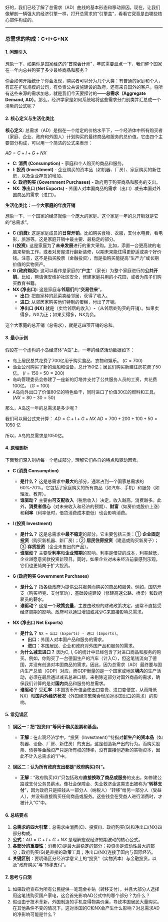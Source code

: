 好的，我们已经了解了总需求（AD）曲线的基本形态和移动原因。现在，让我们像解剖一辆强大的经济引擎一样，打开总需求的“引擎盖”，看看它究竟是由哪些核心部件构成的。

***

### 总需求的构成：C+I+G+NX

#### 1. 问题引入

想象一下，如果你是国家经济的“首席会计师”，年底需要盘点一下，我们整个国家在一年内总共购买了多少最终商品和服务？

你会如何开始统计？你会发现，购买者可以分为几个大类：有普通的家庭和个人，有正在扩张规模的公司，有负责公共设施建设的政府，还有来自国外的客户。将所有这些来源的需求加总，就是我们今天要探讨的——**总需求（Aggregate Demand, AD）**。那么，经济学家是如何系统地将这些需求分门别类并汇总成一个清晰的公式呢？

#### 2. 核心定义与生活化类比

**核心定义**:
总需求（AD）是指在一个给定的价格水平下，一个经济体中所有购买者（家庭、企业、政府和外国人）计划购买的最终商品和服务的总价值。它由四个主要部分构成，可以用一个简洁的公式来表示：

$AD = C + I + G + NX$

- **C**: **消费 (Consumption)** - 家庭和个人购买的商品和服务。
- **I**: **投资 (Investment)** - 企业购买的资本品（如机器、厂房）、家庭购买的新住房，以及企业存货的增加。
- **G**: **政府购买 (Government Purchases)** - 政府用于购买商品和服务的支出。
- **NX**: **净出口 (Net Exports)** - 外国人对本国商品的需求（出口）减去本国对外国商品的需求（进口）。

**生活化类比：一个大家庭的年度开销**

想象一下，一个国家的经济就像一个庞大的家庭。这个家庭一年的总开销就是它的“总需求”。

*   **C (消费)**: 这是家庭成员的**日常开销**。比如购买食物、衣服，支付水电费，看电影，旅游等。这是家庭开销中最主要、最稳定的部分。
*   **I (投资)**: 这是家庭为了**未来发展**进行的重大采购。比如，添置一台更高效的电脑来帮助工作，或者对房屋进行翻新装修，以期未来能住得更舒适或卖个好价钱。注意，这不是指买股票（金融投资），而是指购买能提高“生产力”或长期价值的实物资产。
*   **G (政府购买)**: 这可以看作是家庭的“**户主**”（家长）为整个家庭进行的**公共开销**。比如，聘请保安维护社区安全，修建家庭共用的小花园，或者为孩子们购买教育书籍。
*   **NX (净出口)**: 这是家庭与**邻居们**的“**交易往来**”。
    *   **出口**: 把自家种的蔬菜卖给邻居，获得了收入。
    *   **进口**: 从邻居家购买他们特制的蛋糕，付出了开销。
    *   **净出口 (NX)** 就是（卖给邻居的收入）-（从邻居处购买的开销）。如果卖得多，NX为正；如果买得多，NX为负。

这个大家庭的总开销（总需求），就是这四项开销的总和。

#### 3. 最小示例

假设在一个虚构的小岛经济体“A岛”上，一年的经济活动数据如下：

*   岛上居民总共花费了700亿用于购买食品、衣物和娱乐。 ($C = 700$)
*   渔业公司购买了新的渔船和设备，总计150亿；居民们购买新建住房花费了50亿。 ($I = 150 + 50 = 200$)
*   岛屿管理委员会修建了一座新的灯塔并支付了公共服务人员的工资，共花费100亿。 ($G = 100$)
*   A岛向外出口了价值80亿的特色鱼干，同时进口了价值30亿的燃料和工具。 ($NX = 80 - 30 = 50$)

那么，A岛这一年的总需求是多少呢？

我们可以用公式来计算：
$AD = C + I + G + NX$
$AD = 700 + 200 + 100 + 50 = 1050$ 亿

所以，A岛的总需求是1050亿。

#### 4. 原理剖析

下面我们深入剖析每一个组成部分，理解它们各自的特点和驱动因素。

*   **C (消费 Consumption)**
    *   **是什么？** 这是总需求中**最大**的部分，通常占到一个国家总需求的60%-70%。它包括了家庭购买的所有商品（如汽车、手机）和服务（如理发、教育）。
    *   **谁驱动？** 主要由**可支配收入**（税后收入）决定。收入越高，消费越多。此外，**消费者信心**（对未来收入和经济的预期）、**财富**（如房价或股价上涨）和**利率**（利率低时，借贷消费成本更低）也会影响消费。

*   **I (投资 Investment)**
    *   **是什么？** 这是总需求中**最不稳定**的部分。它主要包括三类：① **企业固定投资**（购买新机器、新厂房）；② **居民住房投资**（建造或购买新房子）；③ **存货投资**（企业未售出的产品）。
    *   **谁驱动？** 主要受**利率**和**企业预期**的影响。利率是借贷的成本，利率越低，企业越愿意贷款投资新项目。同时，如果企业对未来经济前景感到乐观，它们也更倾向于扩大投资。

*   **G (政府购买 Government Purchases)**
    *   **是什么？** 指各级政府为提供公共服务而购买的商品和服务。例如，国防开支（购买坦克、支付军饷）、基础设施建设（修建高速公路、桥梁）和政府雇员的薪水。
    *   **谁驱动？** 这是一个**政策变量**，主要由政府的财政政策决定，通常不直接受经济周期的影响。政府可以通过增加或减少G来直接影响总需求。

*   **NX (净出口 Net Exports)**
    *   **是什么？** `NX = 出口 (Exports) - 进口 (Imports)`。
        *   **出口**：外国人对本国产品和服务的需求。
        *   **进口**：本国居民、企业和政府对外国产品和服务的需求。
    *   **为什么减去进口？** 因为C, I, G的统计中已经包含了对进口商品和服务的购买。例如，你购买了一台德国生产的汽车（计入C），但这笔钱流向了德国，并没有创造对本国商品的需求。因此，因为总需求（AD）最终要与国内生产总值（GDP）对应，而GDP衡量的是一个国家或地区**境内**的生产活动，必须在最后通过减去总进口额，来剔除这部分对国外商品的需求，确保我们计算的是对**国内**商品和服务的总需求。
    *   **谁驱动？** 受**汇率**（本国货币升值会使出口变贵、进口变便宜，从而降低NX）和**国内外经济状况**（外国经济繁荣会增加对本国出口的需求）的影响。

#### 5. 常见误区

1.  **误区一：把“投资(I)”等同于购买股票和基金。**
    *   **正解**：在宏观经济学中，“投资（Investment）”特指对**新生产的资本品**（如机器、设备、厂房、新住房）的支出。这是创造新产出的行为。而购买股票、债券等金融资产只是所有权的转移，没有直接创造新的实物资本，因此不计入总需求的“I”中。

2.  **误区二：认为所有政府支出都是“政府购买(G)”。**
    *   **正解**：“政府购买(G)”只包括政府**直接换取了商品或服务**的支出，如修建公路或支付公务员薪水。像社会保障金、失业救济金这类支出被称为“**转移支付**”，因为政府只是把钱从一部分人（纳税人）“转移”给另一部分人（受益人），并没有直接购买任何商品或服务。这些钱会在受益人进行消费时，才被计入“C”中。

#### 6. 总结要点

1.  **总需求的四大引擎**：总需求由消费(C)、投资(I)、政府购买(G)和净出口(NX)四部分构成。
2.  **公式**：$AD = C + I + G + NX$ 是理解宏观经济短期波动的核心公式。
3.  **各部分的重要性**：消费(C)是最大最稳定的部分；投资(I)是波动性最大的部分；政府购买(G)是直接的政策工具；净出口(NX)连接了国内与国际经济。
4.  **关键区别**：要明确区分经济学意义上的“投资”（实物资本）与金融投资，以及“政府购买”与“转移支付”。

#### 7. 思考与自测

1.  如果政府宣布为所有公民提供一笔现金补贴（转移支付），并且大部分人选择用这笔钱购买国产家电，这会首先影响AD公式中的哪个部分？为什么？
2.  假设由于技术革新，外国制造的手机变得物美价廉，导致本国居民大量购买。在其他条件不变的情况下，这对本国的C和NX会产生什么影响？对总需求AD的净影响可能是什么？
